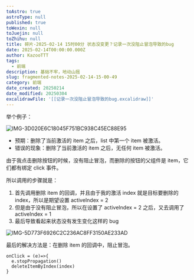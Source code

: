 ```yaml
---
toAstro: true
astroType: null
published: true
toWexin: null
toJuejin: null
toZhihu: null
title: 碎片-2025-02-14 15时00分 状态没变更？记录一次没阻止冒泡导致的bug
date: 2025-02-14T00:00:00.000Z
author: KazooTTT
tags:
  - 前端
description: 基础不牢，地动山摇
slug: fragmented-notes-2025-02-14-15-00-49
category: 前端
date_created: 20250214
date_modified: 20250304
excalidrawFile: '[[记录一次没阻止冒泡导致的bug.excalidraw]]'
---
```


举个例子：

![IMG-3D020E6C18045F751BC938C45EC88E95](</mdImages/IMG-3D020E6C18045F751BC938C45EC88E95.png>)

- 预期：删除了当前激活的 item 之后，list 中第一个 item 被激活。
- 错误的现象：删除了当前激活的 item 之后，无任何 item 被激活。

由于我点击删除按钮的时候，没有阻止冒泡，而删除的按钮的父组件是 item，它们都有绑定 click 事件。

所以调用的步骤就是：

1. 首先调用删除 item 的回调，并且由于我的激活 index 就是目标要删除的 index，所以是期望设置 activeIndex = 2
2. 但是由于没有阻止冒泡，所以在设置了 activeIndex = 2 之后，又去调用了 activeIndex = 1
3. 最后导致看起来状态没有发生变化这样的 bug

![IMG-5D773F6926C2C236AC8FF3150AE233AD](</mdImages/IMG-5D773F6926C2C236AC8FF3150AE233AD.png>)

最后的解决方法是：在删除 item 的回调中，阻止冒泡。

```tsx
onClick = (e)=>{ 
  e.stopPropagation()
  deleteItemByIndex(index)
}
```
